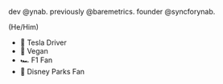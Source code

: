 dev @ynab. previously @baremetrics. founder @syncforynab. 

(He/Him)

- 🔋 Tesla Driver 
- 🌱 Vegan 
- 🏎 F1 Fan 
- 🎢 Disney Parks Fan
